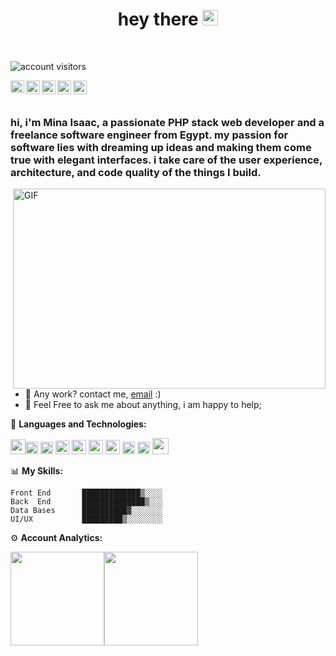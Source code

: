 <h1 align="center"> hey there <img src="https://media.giphy.com/media/hvRJCLFzcasrR4ia7z/giphy.gif" width="25px"></h1>
<br/>

![account visitors](https://visitor-badge.laobi.icu/badge?page_id=mina-isaac-99)

<a href="https://www.facebook.com/Mina.Isaac.Aziz">
  <img align="left" alt="Mina Isaac Facebook" width="22px" height="20px" src="https://cdn.cdnlogo.com/logos/f/84/facebook.svg" />
</a>
<a href="https://twitter.com/mina__isaac">
  <img align="left" alt="Mina__isaac| Twitter" width="22px" src="https://cdn.cdnlogo.com/logos/t/48/twitter.png" />
</a>
<a href="mailto:mina.isaac.aziz@outlook.com">
  <img align="left" alt="Outlook" width="22px" src="https://cdn.cdnlogo.com/logos/o/82/outlook.svg" />
</a>
<a href="https://www.linkedin.com/in/minaisaac/">
  <img align="left" alt="Mina Isaac LinkedIN" width="22px" src="https://cdn.cdnlogo.com/logos/l/66/linkedin-icon.svg" />
</a>
<a href="https://codepen.io/minaisaac">
  <img align="left" alt="Code Pen " width="22px" src="https://cdn.cdnlogo.com/logos/c/77/codepen-icon.svg" />
</a>

 <br/> <br/>
<h3> hi, i'm Mina Isaac, a passionate PHP stack web developer and a freelance software engineer from Egypt. my passion for software lies with dreaming up ideas and making them come true with elegant interfaces. i take care of the user experience, architecture, and code quality of the things I build.</h3>

  <img align="right" alt="GIF" src="https://mina-isaac.com/images/code.gif" width="500" height="320" />
  
- 💼 Any work? contact me, [email](mailto:info@mina-isaac.com) :)
- 💬 Feel Free to ask me about anything, i am happy to help;

🔧 **Languages and Technologies:**  

<img height="24" src="https://cdn.cdnlogo.com/logos/h/90/html-5.svg"><img height="20" src="https://cdn.cdnlogo.com/logos/c/18/css.svg">
<code><img height="20" src="https://cdn.cdnlogo.com/logos/b/50/bootstrap.svg"></code>
<code><img height="22" src="https://cdn.cdnlogo.com/logos/j/44/javascript.svg"></code>
<code><img height="23" src="https://cdn.cdnlogo.com/logos/t/96/typescript.svg"></code>
<code><img height="23" src="https://cdn.cdnlogo.com/logos/v/69/vue.svg"></code>
<code><img height="23" src="https://cdn.cdnlogo.com/logos/a/24/angular-icon.svg"></code>
<code><img height="20" src="https://cdn.cdnlogo.com/logos/p/71/php.svg"></code>
<code><img height="20" src="https://cdn.cdnlogo.com/logos/l/23/laravel.svg"></code>
<code><img height="26" src="https://cdn.cdnlogo.com/logos/m/47/mysql.svg"></code>

 📊 **My Skills:**

```text
Front End       █████████████▒░░░░   
Back  End       ██████████████▒░░░   
Data Bases      ██████████▓░░░░░░░   
UI/UX           █████████▒░░░░░░░░  
```
 ⚙️ **Account Analytics:**
<div align="center" style="display:flex;flex-direction:row;">
  <img class="img" height="150px" src="https://github-readme-stats-eight-theta.vercel.app/api?username=mina-isaac-99&show_icons=true&count_private=true&include_all_commits=true&theme=dark&hide=stars,issues"/>
  <img class="img" height="150px" src="https://github-readme-stats-eight-theta.vercel.app/api/top-langs/?username=mina-isaac-99&theme=dark&layout=compact" />
</div>
